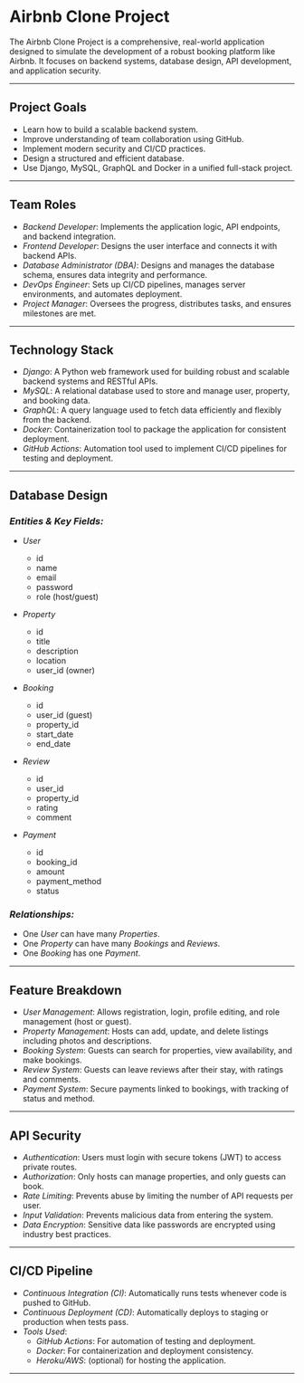 # Airbnb Clone Project

The Airbnb Clone Project is a comprehensive, real-world application designed to simulate the development of a robust booking platform like Airbnb. It focuses on backend systems, database design, API development, and application security.

---

## Project Goals

- Learn how to build a scalable backend system.
- Improve understanding of team collaboration using GitHub.
- Implement modern security and CI/CD practices.
- Design a structured and efficient database.
- Use Django, MySQL, GraphQL and Docker in a unified full-stack project.

---

## Team Roles

- *Backend Developer*: Implements the application logic, API endpoints, and backend integration.
- *Frontend Developer*: Designs the user interface and connects it with backend APIs.
- *Database Administrator (DBA)*: Designs and manages the database schema, ensures data integrity and performance.
- *DevOps Engineer*: Sets up CI/CD pipelines, manages server environments, and automates deployment.
- *Project Manager*: Oversees the progress, distributes tasks, and ensures milestones are met.

---

## Technology Stack

- *Django*: A Python web framework used for building robust and scalable backend systems and RESTful APIs.
- *MySQL*: A relational database used to store and manage user, property, and booking data.
- *GraphQL*: A query language used to fetch data efficiently and flexibly from the backend.
- *Docker*: Containerization tool to package the application for consistent deployment.
- *GitHub Actions*: Automation tool used to implement CI/CD pipelines for testing and deployment.

---

## Database Design

### *Entities & Key Fields:*

- *User*
  - id
  - name
  - email
  - password
  - role (host/guest)

- *Property*
  - id
  - title
  - description
  - location
  - user_id (owner)

- *Booking*
  - id
  - user_id (guest)
  - property_id
  - start_date
  - end_date

- *Review*
  - id
  - user_id
  - property_id
  - rating
  - comment

- *Payment*
  - id
  - booking_id
  - amount
  - payment_method
  - status

### *Relationships:*
- One *User* can have many *Properties*.
- One *Property* can have many *Bookings* and *Reviews*.
- One *Booking* has one *Payment*.

---

## Feature Breakdown

- *User Management*: Allows registration, login, profile editing, and role management (host or guest).
- *Property Management*: Hosts can add, update, and delete listings including photos and descriptions.
- *Booking System*: Guests can search for properties, view availability, and make bookings.
- *Review System*: Guests can leave reviews after their stay, with ratings and comments.
- *Payment System*: Secure payments linked to bookings, with tracking of status and method.

---

## API Security

- *Authentication*: Users must login with secure tokens (JWT) to access private routes.
- *Authorization*: Only hosts can manage properties, and only guests can book.
- *Rate Limiting*: Prevents abuse by limiting the number of API requests per user.
- *Input Validation*: Prevents malicious data from entering the system.
- *Data Encryption*: Sensitive data like passwords are encrypted using industry best practices.

---

## CI/CD Pipeline

- *Continuous Integration (CI)*: Automatically runs tests whenever code is pushed to GitHub.
- *Continuous Deployment (CD)*: Automatically deploys to staging or production when tests pass.
- *Tools Used*:
  - *GitHub Actions*: For automation of testing and deployment.
  - *Docker*: For containerization and deployment consistency.
  - *Heroku/AWS*: (optional) for hosting the application.

---
